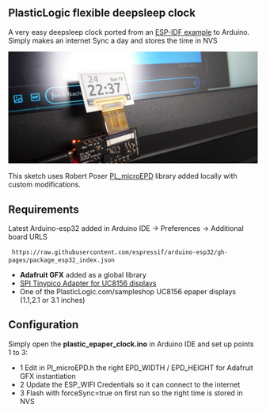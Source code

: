 ## PlasticLogic flexible deepsleep clock

A very easy deepsleep clock ported from an [ESP-IDF example](https://github.com/martinberlin/cale-idf/blob/master/main/demo-sleep-clock-v2.cpp) to Arduino.
Simply makes an internet Sync a day and stores the time in NVS 

![preview](assets/cover_picture.jpg)

This sketch uses Robert Poser [PL_microEPD](https://github.com/RobPo/Paperino) library added locally with custom modifications.

## Requirements

Latest Arduino-esp32 added in Arduino IDE -> Preferences -> Additional board URLS


     https://raw.githubusercontent.com/espressif/arduino-esp32/gh-pages/package_esp32_index.json

- **Adafruit GFX** added as a global library
- [SPI Tinypico Adapter for UC8156 displays](https://www.tindie.com/products/fasani/tinypico-small-uc8156-epaper-hat)
- One of the PlasticLogic.com/sampleshop UC8156 epaper displays (1.1,2.1 or 3.1 inches)


## Configuration

Simply open the **plastic_epaper_clock.ino** in Arduino IDE and set up points 1 to 3:

- 1 Edit in Pl_microEPD.h the right EPD_WIDTH / EPD_HEIGHT for Adafruit GFX instantiation
- 2 Update the ESP_WIFI Credentials so it can connect to the internet
- 3 Flash with forceSync=true on first run so the right time is stored in NVS

